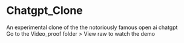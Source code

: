 # Chatgpt_Clone
An experimental clone of the the notoriously famous open ai chatgpt</br>
Go to the Video_proof folder > View raw to watch the demo
